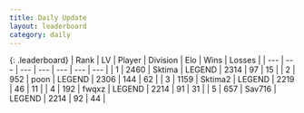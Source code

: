 ```yaml
---
title: Daily Update
layout: leaderboard
category: daily
---
```


{: .leaderboard}
| Rank | LV | Player | Division | Elo | Wins | Losses |
| --- | --- | --- | --- | --- | --- | --- |
| <span data-change="0">1</span> | 2460 | <span title="ID: 353063">Sktima</span> | LEGEND | <span data-change="0">2314</span> | <span data-change="0">97</span> | <span data-change="0">15</span> |
| <span data-change="0">2</span> | 952 | <span title="ID: 540690">poon</span> | LEGEND | <span data-change="21">2306</span> | <span data-change="15">144</span> | <span data-change="3">62</span> |
| <span data-change="0">3</span> | 1159 | <span title="ID: 402846">Sktima2</span> | LEGEND | <span data-change="8">2219</span> | <span data-change="6">46</span> | <span data-change="2">11</span> |
| <span data-change="3">4</span> | 192 | <span title="ID: 742416">fwqxz</span> | LEGEND | <span data-change="7">2214</span> | <span data-change="1">91</span> | <span data-change="0">31</span> |
| <span data-change="1">5</span> | 657 | <span title="ID: 556277">Sav716</span> | LEGEND | <span data-change="6">2214</span> | <span data-change="3">92</span> | <span data-change="1">44</span> |